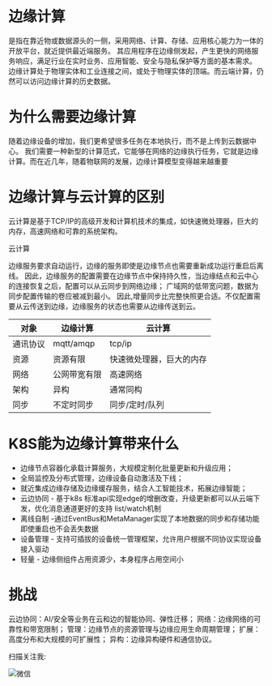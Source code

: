 # 边缘计算
是指在靠近物或数据源头的一侧，采用网络、计算、存储、应用核心能力为一体的开放平台，就近提供最近端服务。
其应用程序在边缘侧发起，产生更快的网络服务响应，满足行业在实时业务、应用智能、安全与隐私保护等方面的基本需求。
边缘计算处于物理实体和工业连接之间，或处于物理实体的顶端。而云端计算，仍然可以访问边缘计算的历史数据。

# 为什么需要边缘计算
随着边缘设备的增加，我们更希望很多任务在本地执行，而不是上传到云数据中心。
我们需要一种新型的计算范式，它能够在网络的边缘执行任务，它就是边缘计算。而在近几年，随着物联网的发展，边缘计算模型变得越来越重要


# 边缘计算与云计算的区别

云计算是基于TCP/IP的高级开发和计算机技术的集成，如快速微处理器，巨大的内存，高速网络和可靠的系统架构。

云计算 

边缘服务要求自动运行，边缘的服务即使是边缘节点也需要重新成功运行重启后离线。
因此，边缘服务的配置需要在边缘节点中保持持久性，当边缘结点和云中心的连接恢复之后，配置可以从云同步到网络边缘；
广域网的低带宽问题，数据为同步配置传输的卷应被减到最小。
因此,增量同步比完整快照更合适。不仅配置需要从云传送到边缘，边缘服务的状态也需要从边缘传送到云。


对象 | 边缘计算 | 云计算
-----|---|-------
通讯协议| mqtt/amqp | tcp/ip
资源 | 资源有限 | 快速微处理器，巨大的内存
网络 | 公网带宽有限 | 高速网络
架构 | 异构  | 通常同构
同步 | 不定时同步 | 同步/定时/队列

# K8S能为边缘计算带来什么

- 边缘节点容器化承载计算服务，大规模定制化批量更新和升级应用；
- 全局监控及分布式管理，边缘设备自动激活及下线；
- 就近集成边缘存储及边缘缓存服务，结合人工智能技术，拓展边缘智能；
- 云边协同 - 基于k8s 标准api实现edge的增删改查，升级更新都可以从云端下发，优化消息通道更好的支持 list/watch机制
- 离线自制 -通过EventBus和MetaManager实现了本地数据的同步和存储功能即使重启也不会丢失数据
- 设备管理 - 支持可插拔的设备统一管理框架，允许用户根据不同协议实现设备接入驱动
- 轻量 - 边缘侧组件占用资源少，本身程序占用空间小

# 挑战

云边协同：AI/安全等业务在云和边的智能协同、弹性迁移；
网络：边缘网络的可靠性和带宽限制；
管理：边缘节点的资源管理与边缘应用生命周期管理；
扩展：高度分布和大规模的可扩展性；
异构：边缘异构硬件和通信协议。


扫描关注我:

![微信](http://q08i5y6c2.bkt.clouddn.com/qrcode_for_gh_7457c3b1bfab_258.jpg)

